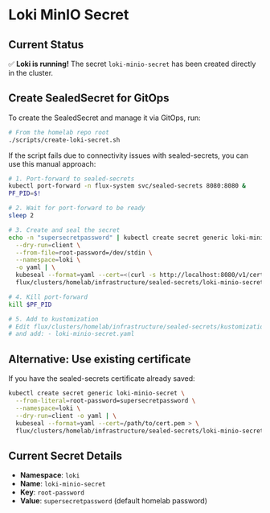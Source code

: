 # Loki MinIO Secret

## Current Status
✅ **Loki is running!** The secret `loki-minio-secret` has been created directly in the cluster.

## Create SealedSecret for GitOps

To create the SealedSecret and manage it via GitOps, run:

```bash
# From the homelab repo root
./scripts/create-loki-secret.sh
```

If the script fails due to connectivity issues with sealed-secrets, you can use this manual approach:

```bash
# 1. Port-forward to sealed-secrets
kubectl port-forward -n flux-system svc/sealed-secrets 8080:8080 &
PF_PID=$!

# 2. Wait for port-forward to be ready
sleep 2

# 3. Create and seal the secret
echo -n "supersecretpassword" | kubectl create secret generic loki-minio-secret \
  --dry-run=client \
  --from-file=root-password=/dev/stdin \
  --namespace=loki \
  -o yaml | \
  kubeseal --format=yaml --cert=<(curl -s http://localhost:8080/v1/cert.pem) > \
  flux/clusters/homelab/infrastructure/sealed-secrets/loki-minio-secret.yaml

# 4. Kill port-forward
kill $PF_PID

# 5. Add to kustomization
# Edit flux/clusters/homelab/infrastructure/sealed-secrets/kustomization.yaml
# and add: - loki-minio-secret.yaml
```

## Alternative: Use existing certificate

If you have the sealed-secrets certificate already saved:

```bash
kubectl create secret generic loki-minio-secret \
  --from-literal=root-password=supersecretpassword \
  --namespace=loki \
  --dry-run=client -o yaml | \
  kubeseal --format=yaml --cert=/path/to/cert.pem > \
  flux/clusters/homelab/infrastructure/sealed-secrets/loki-minio-secret.yaml
```

## Current Secret Details
- **Namespace**: `loki`
- **Name**: `loki-minio-secret`
- **Key**: `root-password`
- **Value**: `supersecretpassword` (default homelab password)

